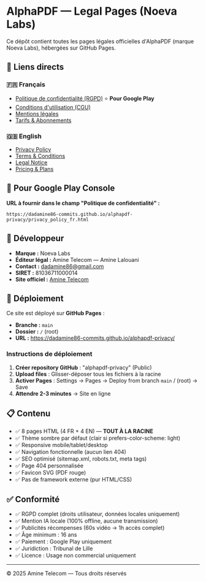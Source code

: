 # AlphaPDF — Legal Pages (Noeva Labs)

Ce dépôt contient toutes les pages légales officielles d'AlphaPDF (marque Noeva Labs), hébergées sur GitHub Pages.

## 🔗 Liens directs

### 🇫🇷 Français
- [Politique de confidentialité (RGPD)](https://dadamine86-commits.github.io/alphapdf-privacy/privacy_policy_fr.html) ⭐ **Pour Google Play**
- [Conditions d'utilisation (CGU)](https://dadamine86-commits.github.io/alphapdf-privacy/terms_conditions_fr.html)
- [Mentions légales](https://dadamine86-commits.github.io/alphapdf-privacy/mentions_legales_fr.html)
- [Tarifs & Abonnements](https://dadamine86-commits.github.io/alphapdf-privacy/tarifs_fr.html)

### 🇬🇧 English
- [Privacy Policy](https://dadamine86-commits.github.io/alphapdf-privacy/privacy_policy.html)
- [Terms & Conditions](https://dadamine86-commits.github.io/alphapdf-privacy/terms_conditions.html)
- [Legal Notice](https://dadamine86-commits.github.io/alphapdf-privacy/legal_notice.html)
- [Pricing & Plans](https://dadamine86-commits.github.io/alphapdf-privacy/pricing.html)

## 📱 Pour Google Play Console

**URL à fournir dans le champ "Politique de confidentialité" :**
```
https://dadamine86-commits.github.io/alphapdf-privacy/privacy_policy_fr.html
```

## 👥 Développeur

- **Marque :** Noeva Labs  
- **Éditeur légal :** Amine Telecom — Amine Lalouani  
- **Contact :** dadamine86@gmail.com  
- **SIRET :** 81036711000014  
- **Site officiel :** [Amine Telecom](https://sites.google.com/view/aminetelecom/accueil)

## 🚀 Déploiement

Ce site est déployé sur **GitHub Pages** :
- **Branche :** `main`
- **Dossier :** `/` (root)
- **URL :** https://dadamine86-commits.github.io/alphapdf-privacy/

### Instructions de déploiement

1. **Créer repository GitHub** : "alphapdf-privacy" (Public)
2. **Upload files** : Glisser-déposer tous les fichiers à la racine
3. **Activer Pages** : Settings → Pages → Deploy from branch `main` / (root) → Save
4. **Attendre 2-3 minutes** → Site en ligne

## 📋 Contenu

- ✅ 8 pages HTML (4 FR + 4 EN) — **TOUT À LA RACINE**
- ✅ Thème sombre par défaut (clair si prefers-color-scheme: light)
- ✅ Responsive mobile/tablet/desktop
- ✅ Navigation fonctionnelle (aucun lien 404)
- ✅ SEO optimisé (sitemap.xml, robots.txt, meta tags)
- ✅ Page 404 personnalisée
- ✅ Favicon SVG (PDF rouge)
- ✅ Pas de framework externe (pur HTML/CSS)

## ✅ Conformité

- ✅ RGPD complet (droits utilisateur, données locales uniquement)
- ✅ Mention IA locale (100% offline, aucune transmission)
- ✅ Publicités récompenses (60s vidéo → 1h accès complet)
- ✅ Âge minimum : 16 ans
- ✅ Paiement : Google Play uniquement
- ✅ Juridiction : Tribunal de Lille
- ✅ Licence : Usage non commercial uniquement

---

© 2025 Amine Telecom — Tous droits réservés
